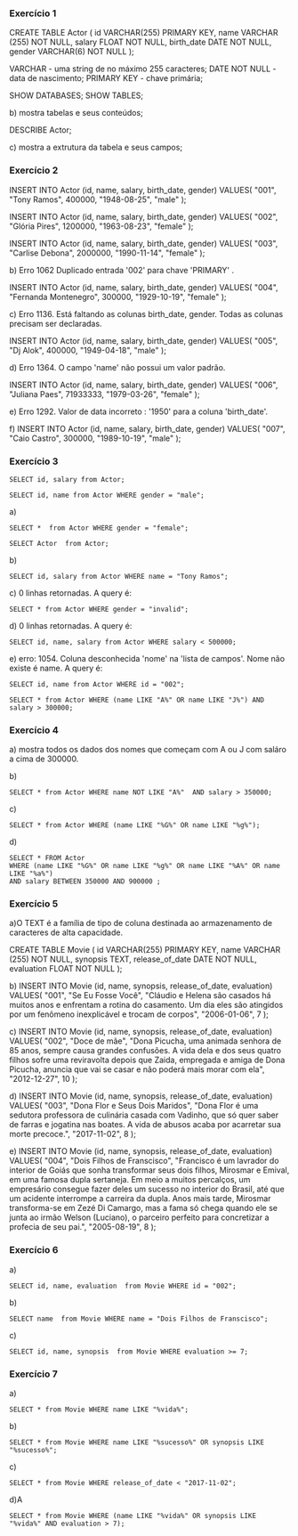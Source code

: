 ### Exercício 1
CREATE TABLE Actor (
    id VARCHAR(255) PRIMARY KEY,
    name VARCHAR (255) NOT NULL,
    salary FLOAT NOT NULL,
    birth_date DATE NOT NULL,
    gender VARCHAR(6) NOT NULL
);


VARCHAR - uma string de no máximo 255 caracteres;
DATE NOT NULL - data de nascimento;
PRIMARY KEY - chave primária;


SHOW DATABASES;
SHOW TABLES;

b) mostra tabelas e seus conteúdos;


DESCRIBE Actor;

c) mostra a extrutura da tabela e seus campos;


### Exercício 2
INSERT INTO Actor (id, name, salary, birth_date, gender)
VALUES(
  "001", 
  "Tony Ramos",
  400000,
  "1948-08-25", 
  "male"
);

INSERT INTO Actor (id, name, salary, birth_date, gender)
VALUES(
  "002", 
  "Glória Pires",
  1200000,
  "1963-08-23", 
  "female"
);

INSERT INTO Actor (id, name, salary, birth_date, gender)
VALUES(
  "003", 
  "Carlise Debona",
  2000000,
  "1990-11-14", 
  "female"
);

b) Erro 1062 Duplicado entrada '002' para chave 'PRIMARY' .


INSERT INTO Actor (id, name, salary, birth_date, gender)
VALUES(
  "004", 
  "Fernanda Montenegro",
  300000,
  "1929-10-19", 
  "female"
);

c) Erro 1136. Está faltando as colunas birth_date, gender. 
Todas as colunas precisam ser declaradas.


INSERT INTO Actor (id, name, salary, birth_date, gender)
VALUES(
  "005",
  "Dj Alok",
  400000,
  "1949-04-18", 
  "male"
);

d) Erro 1364. O campo 'name' não possui um valor padrão.


INSERT INTO Actor (id, name, salary, birth_date, gender)
VALUES(
  "006", 
  "Juliana Paes",
  71933333,
  "1979-03-26", 
  "female"
);

e) Erro 1292. Valor de data incorreto : '1950' para a coluna 'birth_date'.


f)
INSERT INTO Actor (id, name, salary, birth_date, gender)
VALUES(
  "007", 
  "Caio Castro",
  300000,
  "1989-10-19", 
  "male"
);

### Exercício 3
```
SELECT id, salary from Actor;
```
```
SELECT id, name from Actor WHERE gender = "male";
```
a)
```
SELECT *  from Actor WHERE gender = "female";
```
```
SELECT Actor  from Actor;
```
b)
```
SELECT id, salary from Actor WHERE name = "Tony Ramos";
```
c) 0 linhas retornadas. A query é:
```
SELECT * from Actor WHERE gender = "invalid";
```
d) 0 linhas retornadas. A query é:
```
SELECT id, name, salary from Actor WHERE salary < 500000;
```

e) erro: 1054. Coluna desconhecida 'nome' na 'lista de campos'. Nome não existe é name. A query é:
```
SELECT id, name from Actor WHERE id = "002";
```
```
SELECT * from Actor WHERE (name LIKE "A%" OR name LIKE "J%") AND salary > 300000;
```
### Exercício 4
a) mostra todos os dados dos nomes que começam com A ou J com saláro a cima de 300000.

b)
```
SELECT * from Actor WHERE name NOT LIKE "A%"  AND salary > 350000;
```

c)
```
SELECT * from Actor WHERE (name LIKE "%G%" OR name LIKE "%g%");
```

d)
```
SELECT * FROM Actor 
WHERE (name LIKE "%G%" OR name LIKE "%g%" OR name LIKE "%A%" OR name LIKE "%a%") 
AND salary BETWEEN 350000 AND 900000 ;
```
### Exercício 5
a)O TEXT  é a família de tipo de coluna destinada ao armazenamento de caracteres de 
alta capacidade.

CREATE TABLE Movie (
    id VARCHAR(255) PRIMARY KEY,
    name VARCHAR (255) NOT NULL,
    synopsis TEXT,
    release_of_date DATE NOT NULL,
    evaluation FLOAT NOT NULL
);

b)
INSERT INTO Movie (id, name, synopsis, release_of_date, evaluation)
VALUES(
"001",
"Se Eu Fosse Você",
"Cláudio e Helena são casados há muitos anos e enfrentam a rotina do casamento. 
Um dia eles são atingidos por um fenômeno inexplicável e trocam de corpos",
"2006-01-06",
7
);

c)
INSERT INTO Movie (id, name, synopsis, release_of_date, evaluation)
VALUES(
"002",
"Doce de mãe",
"Dona Picucha, uma animada senhora de 85 anos, sempre causa grandes confusões. 
A vida dela e dos seus quatro filhos sofre uma reviravolta depois que Zaida, 
empregada e amiga de Dona Picucha, anuncia que vai se casar e não poderá mais morar com ela",
"2012-12-27",
10
);

d)
INSERT INTO Movie (id, name, synopsis, release_of_date, evaluation)
VALUES(
"003",
"Dona Flor e Seus Dois Maridos",
"Dona Flor é uma sedutora professora de culinária casada com Vadinho, 
que só quer saber de farras e jogatina nas boates. A vida de abusos 
acaba por acarretar sua morte precoce.",
"2017-11-02",
8
);

e)
INSERT INTO Movie (id, name, synopsis, release_of_date, evaluation)
VALUES(
"004",
"Dois Filhos de Franscisco",
"Francisco é um lavrador do interior de Goiás que sonha transformar seus dois filhos, 
Mirosmar e Emival, em uma famosa dupla sertaneja. Em meio a muitos percalços, 
um empresário consegue fazer deles um sucesso no interior do Brasil, 
até que um acidente interrompe a carreira da dupla. Anos mais tarde, Mirosmar 
transforma-se em Zezé Di Camargo, mas a fama só chega quando ele se junta 
ao irmão Welson (Luciano), o parceiro perfeito para concretizar a profecia de seu pai.",
"2005-08-19",
8
);

### Exercício 6
a)
```
SELECT id, name, evaluation  from Movie WHERE id = "002";
```

b)
```
SELECT name  from Movie WHERE name = "Dois Filhos de Franscisco";
```

c)
```
SELECT id, name, synopsis  from Movie WHERE evaluation >= 7;
```

### Exercício 7
a)
```
SELECT * from Movie WHERE name LIKE "%vida%";
```

b)
```
SELECT * from Movie WHERE name LIKE "%sucesso%" OR synopsis LIKE "%sucesso%";
```

c)
```
SELECT * from Movie WHERE release_of_date < "2017-11-02";
```

d)A 
```
SELECT * from Movie WHERE (name LIKE "%vida%" OR synopsis LIKE "%vida%" AND evaluation > 7);
```